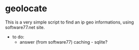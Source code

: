 # geolocate
This is a very simple script to find an ip geo informations, using software77.net site.

* to do:
   - answer (from software77) caching - sqlite?
   
